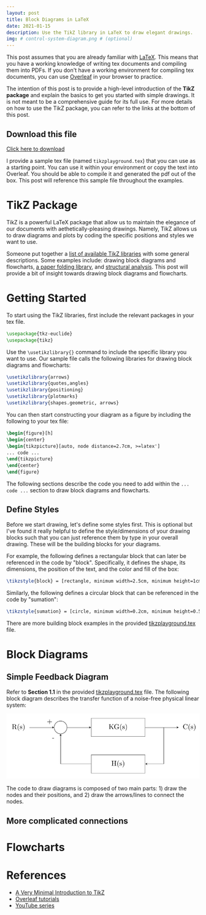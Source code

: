 ```yaml
---
layout: post
title: Block Diagrams in LaTeX
date: 2021-01-15
description: Use the TikZ library in LaTeX to draw elegant drawings.
img: # control-system-diagram.png # (optional)
---
```


This post assumes that you are already familiar
with [LaTeX](https://www.latex-project.org/). This means that you have a working
knowledge of writing tex documents and compiling them into PDFs. If you don't
have a working environment for compiling tex documents, you can
use [Overleaf](https://www.overleaf.com/) in your browser to practice.

The intention of this post is to provide a high-level introduction of the **TikZ
package** and explain the basics to get you started with simple drawings. It is
not meant to be a comprehensive guide for its full use. For more details on how
to use the TikZ package, you can refer to the links at the bottom of this post.

## Download this file <a id="headerlink" name="tikz-download" href="#tikz-download" title="Permalink to this headline"></a>

<a href="../assets/docs/tikzplayground.tex" download="tikzplayground.tex">Click
here to download</a>

I provide a sample tex file (named `tikzplayground.tex`) that you can use as a
starting point. You can use it within your environment or copy the text into
Overleaf. You should be able to compile it and generated the pdf out of the
box. This post will reference this sample file throughout the examples.

# TikZ Package <a id="headerlink" name="tikz-package" href="#tikz-package" title="Permalink to this headline"></a>

TikZ is a powerful LaTeX package that allow us to maintain the elegance of our
documents with aethetically-pleasing drawings. Namely, TikZ allows us to draw
diagrams and plots by coding the specific positions and styles we want to use.

Someone put together
a
[list of available TikZ libraries](https://tex.stackexchange.com/questions/42611/list-of-available-tikz-libraries-with-a-short-introduction#42664) with
some general descriptions. Some examples include: drawing block diagrams and
flowcharts,
[a paper folding library](https://tex.stackexchange.com/questions/42611/list-of-available-tikz-libraries-with-a-short-introduction/42673#42673),
and
[structural analysis](https://latex.net/tikz-library-for-structural-analysis/). This
post will provide a bit of insight towards drawing block diagrams and
flowcharts.

# Getting Started <a id="headerlink" name="tikz-getting-started" href="#tikz-getting-started" title="Permalink to this headline"></a>

To start using the TikZ libraries, first include the relevant packages in your
tex file.

``` latex
\usepackage{tkz-euclide}
\usepackage{tikz}
```

Use the `\usetikzlibrary{}` command to include the specific library you want to
use. Our sample file calls the following libraries for drawing block diagrams
and flowcharts:

``` latex
\usetikzlibrary{arrows}
\usetikzlibrary{quotes,angles}
\usetikzlibrary{positioning}
\usetikzlibrary{plotmarks}
\usetikzlibrary{shapes.geometric, arrows}
```

You can then start constructing your diagram as a figure by including the
following to your tex file:

``` latex
\begin{figure}[h]
\begin{center}
\begin{tikzpicture}[auto, node distance=2.7cm, >=latex']
... code ...
\end{tikzpicture}
\end{center}
\end{figure}
```

The following sections describe the code you need to add within the `... code
...` section to draw block diagrams and flowcharts.

## Define Styles <a id="headerlink" name="tikz-define-styles" href="#tikz-define-styles" title="Permalink to this headline"></a>

Before we start drawing, let's define some styles first. This is optional but
I've found it really helpful to define the style/dimensions of your drawing
blocks such that you can just reference them by type in your overall
drawing. These will be the building blocks for your diagrams.

For example, the following defines a rectangular block that can later be
referenced in the code by "block". Specifically, it defines the shape, its
dimensions, the position of the text, and the color and fill of the box:

``` latex
\tikzstyle{block} = [rectangle, minimum width=2.5cm, minimum height=1cm, text centered, text width=2.7cm, draw=black, fill=white]
```

Similarly, the following defines a circular block that can be referenced in the
code by "sumation":

``` latex
\tikzstyle{sumation} = [circle, minimum width=0.2cm, minimum height=0.5cm, text centered, text width=0.4cm, draw=black, fill=white]
```

There are more building block examples in the
provided [tikzplayground.tex](#tikz-download) file.

# Block Diagrams <a id="headerlink" name="tikz-block-diagrams" href="#tikz-block-diagrams" title="Permalink to this headline"></a>

## Simple Feedback Diagram

Refer to **Section 1.1** in the provided [tikzplayground.tex](#tikz-download)
file. The following block diagram describes the transfer function of a
noise-free physical linear system:

<img src="/assets/img/control-system-diagram.png" alt="Block diagram example.">

The code to draw diagrams is composed of two main parts: 1) draw the nodes and
their positions, and 2) draw the arrows/lines to connect the nodes.

## More complicated connections

# Flowcharts <a id="headerlink" name="tikz-flowcharts" href="#tikz-flowcharts" title="Permalink to this headline"></a>

# References <a id="headerlink" name="tikz-references" href="#tikz-references" title="Permalink to this headline"></a>

* [A Very Minimal Introduction to TikZ](https://cremeronline.com/LaTeX/minimaltikz.pdf)
* [Overleaf tutorials](https://www.overleaf.com/learn/latex/LaTeX_Graphics_using_TikZ:_A_Tutorial_for_Beginners_(Part_1)%E2%80%94Basic_Drawing)
* [YouTube series](https://www.youtube.com/watch?v=0yFKxz_Az2g)
